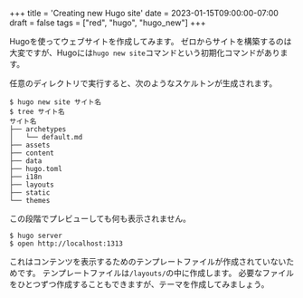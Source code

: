 +++
title = 'Creating new Hugo site'
date = 2023-01-15T09:00:00-07:00
draft = false
tags = ["red", "hugo", "hugo_new"]
+++

Hugoを使ってウェブサイトを作成してみます。
ゼロからサイトを構築するのは大変ですが、Hugoには``hugo new site``コマンドという初期化コマンドがあります。

任意のディレクトリで実行すると、次のようなスケルトンが生成されます。

```console
$ hugo new site サイト名
$ tree サイト名
サイト名
├── archetypes
│   └── default.md
├── assets
├── content
├── data
├── hugo.toml
├── i18n
├── layouts
├── static
└── themes
```

この段階でプレビューしても何も表示されません。

```console
$ hugo server
$ open http://localhost:1313
```

これはコンテンツを表示するためのテンプレートファイルが作成されていないためです。
テンプレートファイルは``/layouts/``の中に作成します。
必要なファイルをひとつずつ作成することもできますが、テーマを作成してみましょう。
